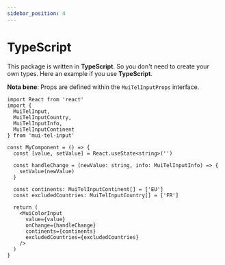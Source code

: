 ```yaml
---
sidebar_position: 4
---
```


# TypeScript

This package is written in **TypeScript**. So you don't need to create your own types. Here an example if you use **TypeScript**.

**Nota bene**: Props are defined within the `MuiTelInputProps` interface.

```tsx
import React from 'react'
import {
  MuiTelInput,
  MuiTelInputCountry,
  MuiTelInputInfo,
  MuiTelInputContinent
} from 'mui-tel-input'

const MyComponent = () => {
  const [value, setValue] = React.useState<string>('')

  const handleChange = (newValue: string, info: MuiTelInputInfo) => {
    setValue(newValue)
  }

  const continents: MuiTelInputContinent[] = ['EU']
  const excludedCountries: MuiTelInputCountry[] = ['FR']

  return (
    <MuiColorInput
      value={value}
      onChange={handleChange}
      continents={continents}
      excludedCountries={excludedCountries}
    />
  )
}
```
